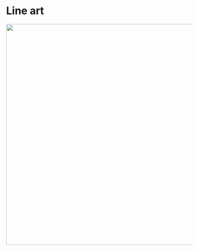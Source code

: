 <p align="center"> <h1>Line art</h1> </p>

<p align="center"><img src="https://cdn.discordapp.com/attachments/787974281103409162/819978335912329286/Capture.PNG" width="600"> </p>
